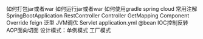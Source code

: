 如何打包jar或者war
如何运行jar或者war
如何使用gradle
spring cloud
常用注解
    SpringBootApplication
    RestController
    Controller
    GetMapping
    Component
    Override
feign
泛型
JVM调优
Servlet
application.yml
@bean
IOC控制反转
AOP面向切面
设计模式：单例模式  工厂模式
